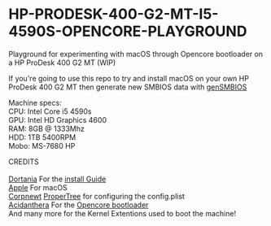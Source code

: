 # HP-PRODESK-400-G2-MT-I5-4590S-OPENCORE-PLAYGROUND
Playground for experimenting with macOS through Opencore bootloader on a HP ProDesk 400 G2 MT (WIP)


If you're going to use this repo to try and install macOS on your own HP ProDesk 400 G2 MT then generate new SMBIOS data with [genSMBIOS](https://github.com/corpnewt/GenSMBIOS)


Machine specs: <br />
CPU: Intel Core i5 4590s <br />
GPU: Intel HD Graphics 4600 <br />
RAM: 8GB @ 1333Mhz <br />
HDD: 1TB 5400RPM <br />
Mobo: MS-7680 HP <br />


CREDITS <br />
<br />
[Dortania](https://github.com/dortania) For the [install Guide](https://dortania.github.io/OpenCore-Install-Guide/) <br />
[Apple](https://github.com/apple) For macOS <br />
[Corpnewt](https://github.com/corpnewt) [ProperTree](https://github.com/corpnewt/ProperTree) for configuring the config.plist <br />
[Acidanthera](https://github.com/acidanthera) For the [Opencore bootloader](https://github.com/acidanthera/OpenCorePkg) <br />
And many more for the Kernel Extentions used to boot the machine!
